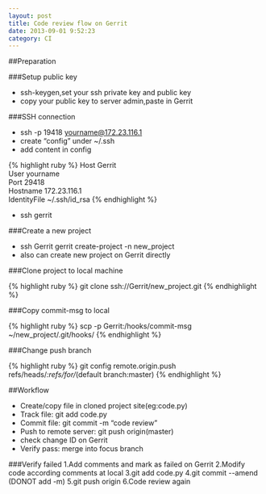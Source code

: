 ```yaml
---
layout: post
title: Code review flow on Gerrit
date: 2013-09-01 9:52:23
category: CI
---
```



##Preparation

###Setup public key

- ssh-keygen,set your ssh private key and public key
- copy your public key to server admin,paste in Gerrit

###SSH connection

- ssh -p 19418 yourname@172.23.116.1
- create “config” under ~/.ssh
- add content in config

{% highlight ruby %}
Host Gerrit  
User yourname  
Port 29418  
Hostname 172.23.116.1  
IdentityFile ~/.ssh/id_rsa
{% endhighlight %}
- ssh gerrit

###Create a new project

- ssh Gerrit gerrit create-project -n new_project
- also can create new project on Gerrit directly

###Clone project to local machine

{% highlight ruby %}
git clone ssh://Gerrit/new_project.git
{% endhighlight %}

###Copy commit-msg to local

{% highlight ruby %}
scp -p Gerrit:/hooks/commit-msg  ~/new_project/.git/hooks/
{% endhighlight %}

###Change push branch

{% highlight ruby %}
git config remote.origin.push refs/heads/*:refs/for/*(default branch:master)
{% endhighlight %}

##Workflow

- Create/copy file in cloned project site(eg:code.py)
- Track file: git add code.py
- Commit file: git commit -m “code review”
- Push to remote server: git push origin(master)
- check change ID on Gerrit
- Verify pass: merge into focus branch

###Verify failed
    1.Add comments and mark as failed on Gerrit
    2.Modify code according comments at local
    3.git add code.py
    4.git commit --amend (DONOT add -m)
    5.git push origin
    6.Code review again
